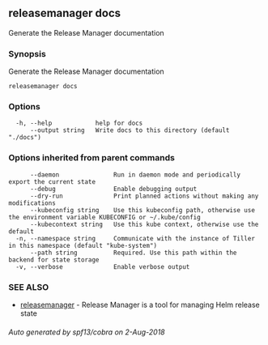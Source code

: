 ## releasemanager docs

Generate the Release Manager documentation

### Synopsis


Generate the Release Manager documentation

```
releasemanager docs
```

### Options

```
  -h, --help            help for docs
      --output string   Write docs to this directory (default "./docs")
```

### Options inherited from parent commands

```
      --daemon               Run in daemon mode and periodically export the current state
      --debug                Enable debugging output
      --dry-run              Print planned actions without making any modifications
      --kubeconfig string    Use this kubeconfig path, otherwise use the environment variable KUBECONFIG or ~/.kube/config
      --kubecontext string   Use this kube context, otherwise use the default
  -n, --namespace string     Communicate with the instance of Tiller in this namespace (default "kube-system")
      --path string          Required. Use this path within the backend for state storage
  -v, --verbose              Enable verbose output
```

### SEE ALSO
* [releasemanager](releasemanager.md)	 - 
Release Manager is a tool for managing Helm release state

###### Auto generated by spf13/cobra on 2-Aug-2018
